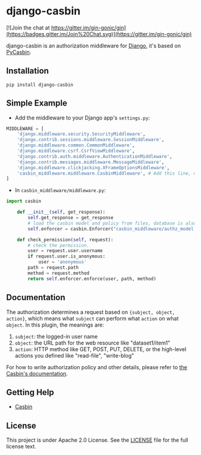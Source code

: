 # django-casbin 

[![Join the chat at https://gitter.im/gin-gonic/gin](https://badges.gitter.im/Join%20Chat.svg)](https://gitter.im/gin-gonic/gin)

django-casbin is an authorization middleware for [Django](https://www.djangoproject.com/), it's based on [PyCasbin](https://github.com/casbin/pycasbin).

## Installation

```
pip install django-casbin
```

## Simple Example

- Add the middleware to your Django app's ``settings.py``:

```python
MIDDLEWARE = [
    'django.middleware.security.SecurityMiddleware',
    'django.contrib.sessions.middleware.SessionMiddleware',
    'django.middleware.common.CommonMiddleware',
    'django.middleware.csrf.CsrfViewMiddleware',
    'django.contrib.auth.middleware.AuthenticationMiddleware',
    'django.contrib.messages.middleware.MessageMiddleware',
    'django.middleware.clickjacking.XFrameOptionsMiddleware',
    'casbin_middleware.middleware.CasbinMiddleware', # Add this line, must after AuthenticationMiddleware.
]
```

- In ``casbin_middleware/middleware.py``:

```python
import casbin

    def __init__(self, get_response):
        self.get_response = get_response
        # load the casbin model and policy from files, database is also supported.
        self.enforcer = casbin.Enforcer("casbin_middleware/authz_model.conf", "casbin_middleware/authz_policy.csv")

    def check_permission(self, request):
        # check the permission.
        user = request.user.username
        if request.user.is_anonymous:
            user = 'anonymous'
        path = request.path
        method = request.method
        return self.enforcer.enforce(user, path, method)
```

## Documentation

The authorization determines a request based on ``{subject, object, action}``, which means what ``subject`` can perform what ``action`` on what ``object``. In this plugin, the meanings are:

1. ``subject``: the logged-in user name
2. ``object``: the URL path for the web resource like "dataset1/item1"
3. ``action``: HTTP method like GET, POST, PUT, DELETE, or the high-level actions you defined like "read-file", "write-blog"

For how to write authorization policy and other details, please refer to [the Casbin's documentation](https://casbin.org).

## Getting Help

- [Casbin](https://casbin.org)

## License

This project is under Apache 2.0 License. See the [LICENSE](LICENSE) file for the full license text.
